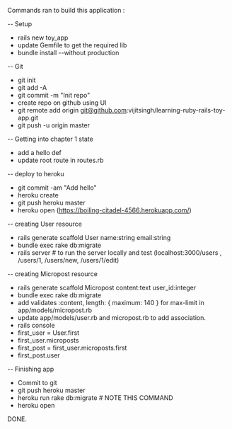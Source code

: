 


Commands ran to build this application : 


-- Setup
- rails new toy_app
- update Gemfile to get the required lib
- bundle install --without production

-- Git
- git init
- git add -A
- git commit -m "Init repo"
- create repo on github using UI
- git remote add origin git@github.com:vijitsingh/learning-ruby-rails-toy-app.git
- git push -u origin master

-- Getting into chapter 1 state
- add a hello def
- update root route in routes.rb

-- deploy to heroku
- git commit -am "Add hello"
- heroku create
- git push heroku master 
- heroku open (https://boiling-citadel-4566.herokuapp.com/)

-- creating User resource
- rails generate scaffold User name:string email:string
- bundle exec rake db:migrate
- rails server # to run the server locally and test (localhost:3000/users , /users/1, /users/new, /users/1/edit)

-- creating Micropost resource
- rails generate scaffold Micropost content:text user_id:integer
- bundle exec rake db:migrate
- add validates :content, length: { maximum: 140 } for max-limit in app/models/micropost.rb
- update app/models/user.rb and micropost.rb to add association.
- rails console
- first_user = User.first
- first_user.microposts
- first_post = first_user.microposts.first
- first_post.user

-- Finishing app
- Commit to git
- git push heroku master
- heroku run rake db:migrate # NOTE THIS COMMAND
- heroku open 

DONE. 
